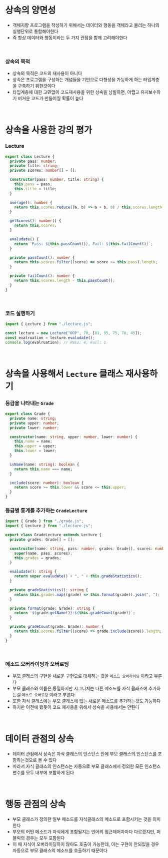 # 상속의 양면성

- 객체지향 프로그램을 작성하기 위해서는 데이터와 행동을 객체라고 불리는 하나의 실행단위로 통합해야한다
- 즉 항상 데이터와 행동이라는 두 가지 관점을 함께 고려해야한다

<br>

### 상속의 목적

- 상속의 목적은 코드의 재사용이 아니다
- 상속은 프로그램을 구성하는 개념들을 기반으로 다형성을 가능하게 하는 타입계층을 구축하기 위한것이다
- 타입계층에 대한 고민없이 코드재사용을 위한 상속을 남발하면, 어렵고 유지보수하기 버거운 코드가 만들어질 확률이 높다

<br>

# 상속을 사용한 강의 평가

### Lecture

```ts
export class Lecture {
  private pass: number;
  private title: string;
  private scores: number[] = [];

  constructor(pass: number, title: string) {
    this.pass = pass;
    this.title = title;
  }

  average(): number {
    return this.scores.reduce((a, b) => a + b, 0) / this.scores.length;
  }

  getScores(): number[] {
    return this.scores;
  }

  evaludate() {
    return `Pass: ${this.passCount()}, Fail: ${this.failCount()}`;
  }

  private passCount(): number {
    return this.scores.filter((score) => score >= this.pass).length;
  }

  private failCount(): number {
    return this.scores.length - this.passCount();
  }
}
```

<br>

### 코드 실행하기

```ts
import { Lecture } from "./lecture.js";

const lecture = new Lecture("OOP", 70, [81, 95, 75, 70, 45]);
const evalruation = lecture.evaludate();
console.log(evalruation); // Pass: 4, Fail: 1
```

<br>

# 상속을 사용해서 `Lecture` 클래스 재사용하기

### 등급을 나타내는 `Grade`

```ts
export class Grade {
  private name: string;
  private upper: number;
  private lower: number;

  constructor(name: string, upper: number, lower: number) {
    this.name = name;
    this.upper = upper;
    this.lower = lower;
  }

  isName(name: string): boolean {
    return this.name === name;
  }

  include(score: number): boolean {
    return score >= this.lower && score <= this.upper;
  }
}
```

### 등급별 통계를 추가하는 `GradeLecture`

```ts
import { Grade } from "./grade.js";
import { Lecture } from "./lecture.js";

export class GradeLecture extends Lecture {
  private grades: Grade[] = [];

  constructor(name: string, pass: number, grades: Grade[], scores: number[]) {
    super(name, pass, scores);
    this.grades = grades;
  }

  evaludate(): string {
    return super.evaludate() + ", " + this.gradeStatistics();
  }

  private gradeStatistics(): string {
    return this.grades.map((grade) => this.format(grade)).join(", ");
  }

  private format(grade: Grade): string {
    return `${grade.getName()}:${this.gradeCount(grade)}`;
  }

  private gradeCount(grade: Grade): number {
    return this.scores.filter((score) => grade.include(score)).length;
  }
}
```

<br>

### 메소드 오버라이딩과 오버로딩

- 부모 클래스의 구현을 새로운 구현으로 대체하는 것을 `메소드 오버라이딩` 이라고 부른다
- 부모 클래스와 이름은 동일하지만 시그니처는 다른 메소드를 자식 클래스에 추가하는걸 `메소드 오버로딩` 이라고 부른다
- 또한 자식 클래스에는 부모 클래스에 없는 새로운 메소드를 추가하는것도 가능하다
- 하지만 이전에 봤듯이 코드 재사용을 위해서 상속을 사용해서는 안된다

<br>

# 데이터 관점의 상속

- 데이터 관점에서 상속은 자식 클래스의 인스턴스 안에 부모 클래스의 인스턴스를 포함하는것으로 볼 수 있다
- 따라서 자식 클래스의 인스턴스는 자동으로 부모 클래스에서 정의한 모든 인스턴스 변수를 모두 내부에 포함하게 된다

<br>

# 행동 관점의 상속

- 부모 클래스가 정의한 일부 메소드를 자식클래스의 메소드로 포함시키는 것을 의미한다
- 부모의 어떤 메소드가 자식에게 포함될지는 언어의 접근제어자마다 다르겠지만, 퍼블릭의 경우는 모두 포함된다
- 이 때 자식이 오버라이딩하지 않아도 호출이 가능한데, 이는 구현이 안되있을 경우 자동으로 부모 클래스의 메소드를 호출하기 때문이다
